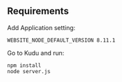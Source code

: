 ## Requirements

Add Application setting:

    WEBSITE_NODE_DEFAULT_VERSION 8.11.1

Go to Kudu and run:

    npm install
    node server.js